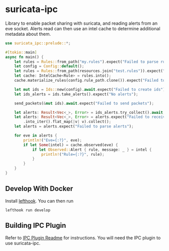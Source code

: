 # suricata-ipc

Library to enable packet sharing with suricata, and reading alerts from an eve
socket. Alerts read can then use an intel cache to determine additional metadata
about them.

```rust
use suricata_ipc::prelude::*;

#[tokio::main]
async fn main() {
    let rules = Rules::from_path("my.rules").expect("Failed to parse rules");
    let config = Config::default();
    let rules = Rules::from_path(resources.join("test.rules")).expect("Could not parse rules");
    let cache: IntelCache<Rule> = rules.into();
    cache.materialize_rules(config.rule_path.clone()).expect("Failed to materialize rules");

    let mut ids = Ids::new(config).await.expect("Failed to create ids");
    let ids_alerts = ids.take_alerts().expect("No alerts");

    send_packets(&mut ids).await.expect("Failed to send packets");

    let alerts: Result<Vec<_>, Error> = ids_alerts.try_collect().await;
    let alerts: Result<Vec<_>, Error> = alerts.expect("Failed to receive alerts")
        .into_iter().flat_map(|v| v).collect();
    let alerts = alerts.expect("Failed to parse alerts");

    for eve in alerts {
        println!("Eve={:?}", eve);
        if let Some(intel) = cache.observed(eve) {
            if let Observed::Alert { rule, message: _ } = intel {
                println!("Rule={:?}", rule);
            }
        }
    }
}
```

## Develop With Docker
Install [lefthook](https://github.com/Arkweid/lefthook/blob/master/docs/full_guide.md). You can then run

    lefthook run develop
    
## Building IPC Plugin
Refer to [IPC Plugin Readme](plugins/ipc-plugin/README.md) for instructions. You will need the IPC plugin
to use suricata-ipc. 
